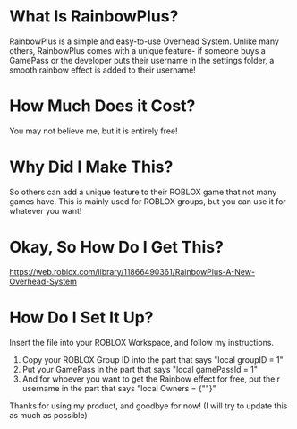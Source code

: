 # What Is RainbowPlus?
RainbowPlus is a simple and easy-to-use Overhead System. Unlike many others,
RainbowPlus comes with a unique feature- if someone buys a GamePass or the developer
puts their username in the settings folder, a smooth rainbow effect is added to their username!

# How Much Does it Cost?
You may not believe me, but it is entirely free!

# Why Did I Make This?
So others can add a unique feature to their ROBLOX game that not many games have.
This is mainly used for ROBLOX groups, but you can use it for whatever you want!

# Okay, So How Do I Get This?
https://web.roblox.com/library/11866490361/RainbowPlus-A-New-Overhead-System

# How Do I Set It Up?
Insert the file into your ROBLOX Workspace, and follow my instructions.
1. Copy your ROBLOX Group ID into the part that says "local groupID = 1"
2. Put your GamePass in the part that says "local gamePassId = 1"
3. And for whoever you want to get the Rainbow effect for free, put their username in the part that says "local Owners = {""}"

Thanks for using my product, and goodbye for now! (I will try to update this as much as possible)
